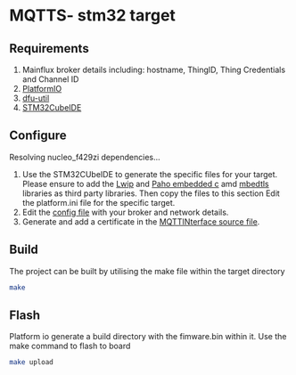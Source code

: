 # MQTTS- stm32 target
## Requirements
1. Mainflux broker details including: hostname, ThingID, Thing Credentials and Channel ID
2. [PlatformIO](https://platformio.org/)
3. [dfu-util](https://dfu-util.sourceforge.net/)
4. [STM32CubeIDE](https://www.st.com/en/development-tools/stm32cubeide.html)

## Configure
Resolving nucleo_f429zi dependencies...
1. Use the STM32CUbeIDE to generate the specific files for your target. Please ensure to add the [Lwip](https://git.savannah.nongnu.org/git/lwip.git) and [Paho embedded c](https://github.com/eclipse/paho.mqtt.embedded-c.git) amd [mbedtls](https://github.com/Mbed-TLS/mbedtls) libraries as third party libraries. Then copy the files to this section
Edit the platform.ini file for the specific target.
2. Edit the [config file](include/config.h) with your broker and network details.
3. Generate and add a certificate in the [MQTTINterface source file](src\MQTTInterface.c).

## Build
The project can be built by utilising the make file within the target directory

```bash
make 
```
## Flash
Platform io generate a build directory with the fimware.bin within it. Use the make command to flash to board
```bash
make upload
```


